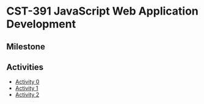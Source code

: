 # CST-391 JavaScript Web Application Development
## Milestone

## Activities
- [Activity 0](./week1/hello%20ex/)
- [Activity 1](./week1/MusicAPI/)
- [Activity 2](/week2/)